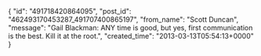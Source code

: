  {
   "id": "491718420864095",
   "post_id": "462493170453287_491707400865197",
   "from_name": "Scott Duncan",
   "message": "Gail Blackman: ANY time is good, but yes, first communication is the best. Kill it at the root.",
   "created_time": "2013-03-13T05:54:13+0000"
 }
